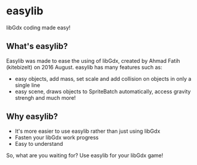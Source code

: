 # easylib
libGdx coding made easy!
## What's easylib?
Easylib was made to ease the using of libGdx, created by Ahmad Fatih (kitebizelt) on 2016 August.
easylib has many features such as:
- easy objects, add mass, set scale and add collision on objects in only a single line
- easy scene, draws objects to SpriteBatch automatically, access gravity strengh and much more!

## Why easylib?
- It's more easier to use easylib rather than just using libGdx
- Fasten your libGdx work progress
- Easy to understand

So, what are you waiting for? Use easylib for your libGdx game!
